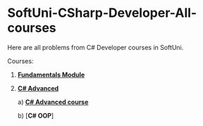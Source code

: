 # SoftUni-CSharp-Developer-All-courses
Here are all problems from C# Developer courses in SoftUni.

Courses:
1. [**Fundamentals Module**](https://github.com/polinadrumeva/SoftUni-CSharp-Developer-All-courses/tree/main/Fundamentals)
2. [**C# Advanced**](https://github.com/polinadrumeva/SoftUni-CSharp-Developer-All-courses/tree/main/C%23%20Advanced)

   a) [**C# Advanced course**](https://github.com/polinadrumeva/SoftUni-CSharp-Developer-All-courses/tree/main/C%23%20Advanced/C%23%20Advanced%20-%20course)
   
   b) [**C# OOP**]


